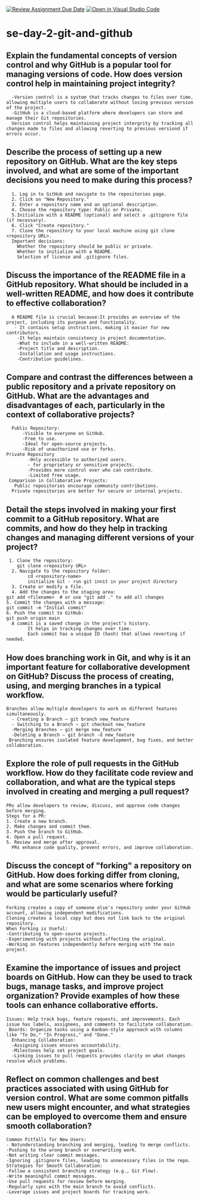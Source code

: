 [![Review Assignment Due Date](https://classroom.github.com/assets/deadline-readme-button-22041afd0340ce965d47ae6ef1cefeee28c7c493a6346c4f15d667ab976d596c.svg)](https://classroom.github.com/a/8wgCKhpZ)
[![Open in Visual Studio Code](https://classroom.github.com/assets/open-in-vscode-2e0aaae1b6195c2367325f4f02e2d04e9abb55f0b24a779b69b11b9e10269abc.svg)](https://classroom.github.com/online_ide?assignment_repo_id=18377932&assignment_repo_type=AssignmentRepo)
# se-day-2-git-and-github
## Explain the fundamental concepts of version control and why GitHub is a popular tool for managing versions of code. How does version control help in maintaining project integrity?
      -Version control is a system that tracks changes to files over time, allowing multiple users to collaborate without losing previous version of the project.
      -GitHub is a cloud-based platform where developers can store and manage their Git repositories.
      Version control helps maintaining project intergrity by tracking all changes made to files and allowing reverting to previous versiond if errors occur.
## Describe the process of setting up a new repository on GitHub. What are the key steps involved, and what are some of the important decisions you need to make during this process?
      1. Log in to GitHub and navigate to the repositories page.
      2. Click on "New Repository."
      3. Enter a repository name and an optional description.
      4. Choose the repository type: Public or Private.
      5.Initialize with a README (optional) and select a .gitignore file (if necessary).
      6. Click "Create repository."
      7. Clone the repository to your local machine using git clone <repository URL>.
      Important decisions:
        Whether the repository should be public or private.
        Whether to initialize with a README.
        Selection of license and .gitignore files.
## Discuss the importance of the README file in a GitHub repository. What should be included in a well-written README, and how does it contribute to effective collaboration?
      A README file is crucial because:It provides an overview of the project, including its purpose and functionality.
       - It contains setup instructions, making it easier for new contributors.
        -It helps maintain consistency in project documentation.
        -What to include in a well-written README:
        -Project title and description.
        -Installation and usage instructions.
        -Contribution guidelines.
## Compare and contrast the differences between a public repository and a private repository on GitHub. What are the advantages and disadvantages of each, particularly in the context of collaborative projects?
      Public Repository:
          -Visible to everyone on GitHub.
          -Free to use.
          -Ideal for open-source projects.
          -Risk of unauthorized use or forks.
    Private Repository
            -0nly accessible to authorized users.
            - for proprietary or sensitive projects.
            -Provides more control over who can contribute.
            -Limited free usage.
     Comparison in Collaborative Projects:
       Public repositories encourage community contributions.
      Private repositories are better for secure or internal projects.
## Detail the steps involved in making your first commit to a GitHub repository. What are commits, and how do they help in tracking changes and managing different versions of your project?
     1. Clone the repository:
        git clone <repository URL>
      2. Navigate to the repository folder:
            cd <repository-name>
            initialize Git - run git innit in your project directory
      3. Create or modify a file.
      4. Add the changes to the staging area:
    git add <filename>  # or use "git add ." to add all changes
    5. Commit the changes with a message:
    git commit -m "Initial commit"
    6. Push the commit to GitHub:
    git push origin main
      A commit is a saved change in the project’s history.
            It helps in tracking changes over time.
            Each commit has a unique ID (hash) that allows reverting if needed.
## How does branching work in Git, and why is it an important feature for collaborative development on GitHub? Discuss the process of creating, using, and merging branches in a typical workflow.
    Branches allow multiple developers to work on different features simultaneously.
      - Creating a Branch – git branch new_feature
      - Switching to a Branch – git checkout new_feature
      -Merging Branches – git merge new_feature
      -Deleting a Branch – git branch -d new_feature
     Branching ensures isolated feature development, bug fixes, and better collaboration.
## Explore the role of pull requests in the GitHub workflow. How do they facilitate code review and collaboration, and what are the typical steps involved in creating and merging a pull request?
    PRs allow developers to review, discuss, and approve code changes before merging.
    Steps for a PR:
    1. Create a new branch.
    2. Make changes and commit them.
    3. Push the branch to GitHub.
    4. Open a pull request.
    5. Review and merge after approval.
      PRs enhance code quality, prevent errors, and improve collaboration.
## Discuss the concept of "forking" a repository on GitHub. How does forking differ from cloning, and what are some scenarios where forking would be particularly useful?
    Forking creates a copy of someone else's repository under your GitHub account, allowing independent modifications.
    Cloning creates a local copy but does not link back to the original repository.
    When Forking is Useful:
    -Contributing to open-source projects.
    -Experimenting with projects without affecting the original.
    -Working on features independently before merging with the main project.
## Examine the importance of issues and project boards on GitHub. How can they be used to track bugs, manage tasks, and improve project organization? Provide examples of how these tools can enhance collaborative efforts.
    Issues: Help track bugs, feature requests, and improvements. Each issue has labels, assignees, and comments to facilitate collaboration.
     Boards: Organize tasks using a Kanban-style approach with columns like "To Do," "In Progress," and "Done."
      Enhancing Collaboration:
      -Assigning issues ensures accountability.
      -Milestones help set project goals.
      -Linking issues to pull requests provides clarity on what changes resolve which problems.
## Reflect on common challenges and best practices associated with using GitHub for version control. What are some common pitfalls new users might encounter, and what strategies can be employed to overcome them and ensure smooth collaboration?
    Common Pitfalls for New Users:
    - Notunderstanding branching and merging, leading to merge conflicts.
    -Pushing to the wrong branch or overwriting work.
    -Not writing clear commit messages.
    -Ignoring .gitignore files, leading to unnecessary files in the repo.
    Strategies for Smooth Collaboration:
    -Follow a consistent branching strategy (e.g., Git Flow).
    -Write meaningful commit messages.
    -Use pull requests for review before merging.
    -Regularly sync with the main branch to avoid conflicts.
    -Leverage issues and project boards for tracking work.

